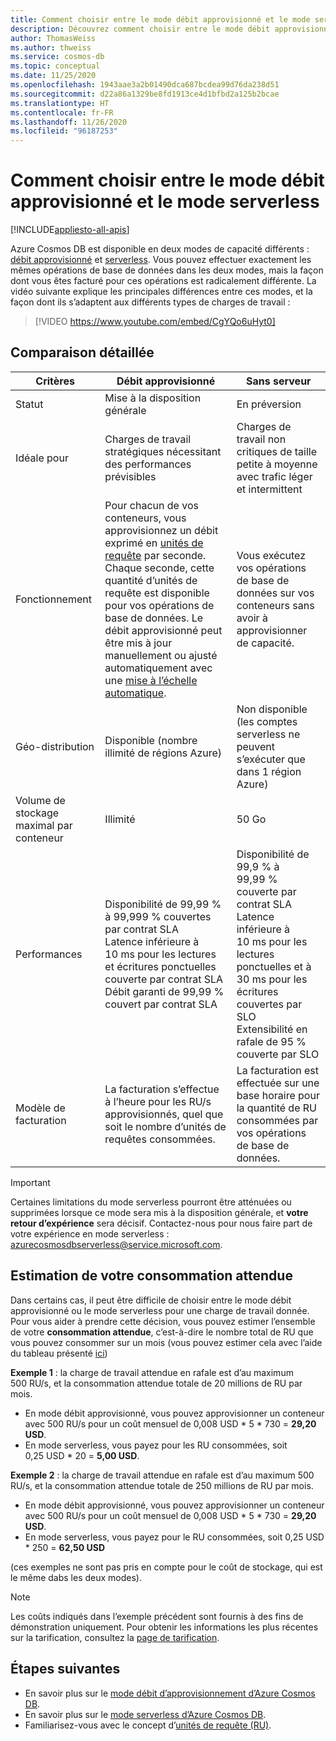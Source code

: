 ```yaml
---
title: Comment choisir entre le mode débit approvisionné et le mode serverless sur Azure Cosmos DB
description: Découvrez comment choisir entre le mode débit approvisionné et le mode serverless pour votre charge de travail.
author: ThomasWeiss
ms.author: thweiss
ms.service: cosmos-db
ms.topic: conceptual
ms.date: 11/25/2020
ms.openlocfilehash: 1943aae3a2b01490dca687bcdea99d76da238d51
ms.sourcegitcommit: d22a86a1329be8fd1913ce4d1bfbd2a125b2bcae
ms.translationtype: HT
ms.contentlocale: fr-FR
ms.lasthandoff: 11/26/2020
ms.locfileid: "96187253"
---
```

# <a name="how-to-choose-between-provisioned-throughput-and-serverless"></a>Comment choisir entre le mode débit approvisionné et le mode serverless
[!INCLUDE[appliesto-all-apis](includes/appliesto-all-apis.md)]

Azure Cosmos DB est disponible en deux modes de capacité différents : [débit approvisionné](set-throughput.md) et [serverless](serverless.md). Vous pouvez effectuer exactement les mêmes opérations de base de données dans les deux modes, mais la façon dont vous êtes facturé pour ces opérations est radicalement différente. La vidéo suivante explique les principales différences entre ces modes, et la façon dont ils s’adaptent aux différents types de charges de travail :

> [!VIDEO https://www.youtube.com/embed/CgYQo6uHyt0]

## <a name="detailed-comparison"></a>Comparaison détaillée

| Critères | Débit approvisionné | Sans serveur |
| --- | --- | --- |
| Statut | Mise à la disposition générale | En préversion |
| Idéale pour | Charges de travail stratégiques nécessitant des performances prévisibles | Charges de travail non critiques de taille petite à moyenne avec trafic léger et intermittent |
| Fonctionnement | Pour chacun de vos conteneurs, vous approvisionnez un débit exprimé en [unités de requête](request-units.md) par seconde. Chaque seconde, cette quantité d’unités de requête est disponible pour vos opérations de base de données. Le débit approvisionné peut être mis à jour manuellement ou ajusté automatiquement avec une [mise à l’échelle automatique](provision-throughput-autoscale.md). | Vous exécutez vos opérations de base de données sur vos conteneurs sans avoir à approvisionner de capacité. |
| Géo-distribution | Disponible (nombre illimité de régions Azure) | Non disponible (les comptes serverless ne peuvent s’exécuter que dans 1 région Azure) |
| Volume de stockage maximal par conteneur | Illimité | 50 Go |
| Performances | Disponibilité de 99,99 % à 99,999 % couvertes par contrat SLA<br>Latence inférieure à 10 ms pour les lectures et écritures ponctuelles couverte par contrat SLA<br>Débit garanti de 99,99 % couvert par contrat SLA | Disponibilité de 99,9 % à 99,99 % couverte par contrat SLA<br>Latence inférieure à 10 ms pour les lectures ponctuelles et à 30 ms pour les écritures couvertes par SLO<br>Extensibilité en rafale de 95 % couverte par SLO |
| Modèle de facturation | La facturation s’effectue à l’heure pour les RU/s approvisionnés, quel que soit le nombre d’unités de requêtes consommées. | La facturation est effectuée sur une base horaire pour la quantité de RU consommées par vos opérations de base de données. |

> [!IMPORTANT]
> Certaines limitations du mode serverless pourront être atténuées ou supprimées lorsque ce mode sera mis à la disposition générale, et **votre retour d’expérience** sera décisif. Contactez-nous pour nous faire part de votre expérience en mode serverless : [azurecosmosdbserverless@service.microsoft.com](mailto:azurecosmosdbserverless@service.microsoft.com).

## <a name="estimating-your-expected-consumption"></a>Estimation de votre consommation attendue

Dans certains cas, il peut être difficile de choisir entre le mode débit approvisionné ou le mode serverless pour une charge de travail donnée. Pour vous aider à prendre cette décision, vous pouvez estimer l’ensemble de votre **consommation attendue**, c’est-à-dire le nombre total de RU que vous pouvez consommer sur un mois (vous pouvez estimer cela avec l’aide du tableau présenté [ici](plan-manage-costs.md#estimating-serverless-costs))

**Exemple 1** : la charge de travail attendue en rafale est d’au maximum 500 RU/s, et la consommation attendue totale de 20 millions de RU par mois.

- En mode débit approvisionné, vous pouvez approvisionner un conteneur avec 500 RU/s pour un coût mensuel de 0,008 USD * 5 * 730 = **29,20 USD**.
- En mode serverless, vous payez pour les RU consommées, soit 0,25 USD * 20 = **5,00 USD**.

**Exemple 2** : la charge de travail attendue en rafale est d’au maximum 500 RU/s, et la consommation attendue totale de 250 millions de RU par mois.

- En mode débit approvisionné, vous pouvez approvisionner un conteneur avec 500 RU/s pour un coût mensuel de 0,008 USD * 5 * 730 = **29,20 USD**.
- En mode serverless, vous payez pour le RU consommées, soit 0,25 USD * 250 = **62,50 USD**

(ces exemples ne sont pas pris en compte pour le coût de stockage, qui est le même dabs les deux modes).

> [!NOTE]
> Les coûts indiqués dans l’exemple précédent sont fournis à des fins de démonstration uniquement. Pour obtenir les informations les plus récentes sur la tarification, consultez la [page de tarification](https://azure.microsoft.com/pricing/details/cosmos-db/).

## <a name="next-steps"></a>Étapes suivantes

- En savoir plus sur le [mode débit d’approvisionnement d’Azure Cosmos DB](set-throughput.md).
- En savoir plus sur le [mode serverless d’Azure Cosmos DB](serverless.md).
- Familiarisez-vous avec le concept d’[unités de requête (RU)](request-units.md).
